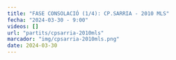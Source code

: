 ```yaml
---
title: "FASE CONSOLACIÓ (1/4): CP.SARRIA - 2010 MLS"
fecha: "2024-03-30 - 9:00"
videos: []
url: "partits/cpsarria-2010mls"
marcador: "img/cpsarria-2010mls.png"
date: 2024-03-30
---
```

